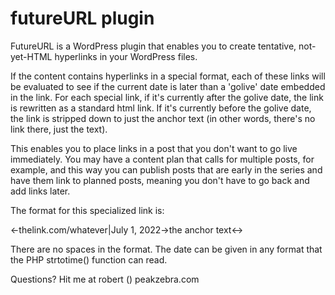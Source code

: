 # futureURL plugin

FutureURL is a WordPress plugin that enables you to create tentative, not-yet-HTML hyperlinks in your WordPress files. 

If the content contains hyperlinks in a special format, each of these links will be evaluated to see 
if the current date is later than a 'golive' date embedded in the link. For each special link, if it's currently after the golive date, the link is rewritten as a standard html link. If it's currently before the golive date, the link is stripped down to just the anchor text (in other words, there's no link there, just the text). 

This enables you to place links in a post that you don't want to go live immediately. You may have a content plan that calls for multiple posts, for example, and this way you can publish posts that are early in the series and have them link to planned posts, meaning you don't have to go back and add links later. 

The format for this specialized link is:

<-thelink.com/whatever|July 1, 2022->the anchor text<->

There are no spaces in the format. The date can be given in any format that the PHP strtotime() 
function can read. 

Questions? Hit me at robert () peakzebra.com